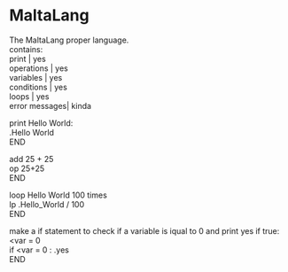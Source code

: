 # MaltaLang
The MaltaLang proper language.  
contains:  
print         | yes  
operations    | yes  
variables     | yes  
conditions    | yes  
loops         | yes  
error messages| kinda   

print Hello World:  
.Hello World  
END  

add 25 + 25  
op 25+25  
END  

loop Hello World 100 times  
lp .Hello_World / 100  
END  

make a if statement to check if a variable is iqual to 0 and print yes if true:  
<var = 0  
if <var = 0 : .yes  
END

